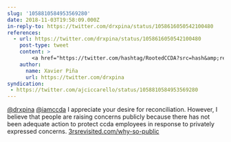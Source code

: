 ```yaml
---
slug: '1058810584953569280'
date: 2018-11-03T19:58:09.000Z
in-reply-to: https://twitter.com/drxpina/status/1058616050542100480
references:
  - url: https://twitter.com/drxpina/status/1058616050542100480
    post-type: tweet
    content: >
        <a href="https://twitter.com/hashtag/RootedCCDA?src=hash&amp;ref_src=twsrc%5Etfw">#RootedCCDA</a> <a href="https://twitter.com/iamccda?ref_src=twsrc%5Etfw">@iamccda</a> - As a first time attendee to CCDA, I feel compelled to remind all of us about the essence of reconciliation as envisioned by Dr. John Perkins.  Reconciliation seeks to restore into right relationship not to destroy or devalue others.  LOVE! <a href="https://t.co/DRyHZ6GkqG">pic.twitter.com/DRyHZ6GkqG</a>
    author:
      name: Xavier Piña
      url: https://twitter.com/drxpina
syndication:
 - https://twitter.com/ajciccarello/status/1058810584953569280
---
```


[@drxpina](https://twitter.com/drxpina) [@iamccda](https://twitter.com/iamccda) I appreciate your desire for reconciliation. However, I believe that people are raising concerns publicly because there has not been adequate action to protect ccda employees in response to privately expressed concerns. [3rsrevisited.com/why-so-public](https://www.3rsrevisited.com/why-so-public)
